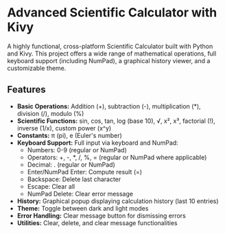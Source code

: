 # Advanced Scientific Calculator with Kivy

A highly functional, cross-platform Scientific Calculator built with Python and Kivy. This project offers a wide range of mathematical operations, full keyboard support (including NumPad), a graphical history viewer, and a customizable theme.

## Features
- **Basic Operations:** Addition (+), subtraction (-), multiplication (*), division (/), modulo (%)
- **Scientific Functions:** sin, cos, tan, log (base 10), √, x², x³, factorial (!), inverse (1/x), custom power (x^y)
- **Constants:** π (pi), e (Euler's number)
- **Keyboard Support:** Full input via keyboard and NumPad:
  - Numbers: 0-9 (regular or NumPad)
  - Operators: +, -, *, /, %, = (regular or NumPad where applicable)
  - Decimal: . (regular or NumPad)
  - Enter/NumPad Enter: Compute result (=)
  - Backspace: Delete last character
  - Escape: Clear all
  - NumPad Delete: Clear error message
- **History:** Graphical popup displaying calculation history (last 10 entries)
- **Theme:** Toggle between dark and light modes
- **Error Handling:** Clear message button for dismissing errors
- **Utilities:** Clear, delete, and clear message functionalities